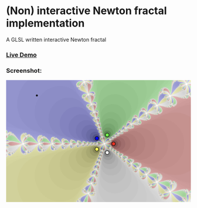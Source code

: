 # (Non) interactive Newton fractal implementation
A GLSL written interactive Newton fractal

### [Live Demo](https://odedbadt.github.io/newton)
### Screenshot:
![Example Image](images/screenshot.jpg)
